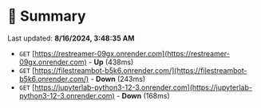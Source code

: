 # 📖 Summary
Last updated: **8/16/2024, 3:48:35 AM**

- `GET` [https://restreamer-09gx.onrender.com](https://restreamer-09gx.onrender.com) - **Up** (438ms)
- `GET` [https://filestreambot-b5k6.onrender.com/](https://filestreambot-b5k6.onrender.com/) - **Down** (243ms)
- `GET` [https://jupyterlab-python3-12-3.onrender.com](https://jupyterlab-python3-12-3.onrender.com) - **Down** (168ms)

